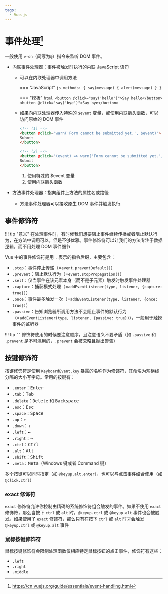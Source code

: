 ```yaml
---
tags:
  - Vue.js
---
```


# 事件处理[^1]

一般使用 `v-on`（简写为`@`）指令来监听 DOM 事件。

* 内联事件处理器：事件被触发时执行的内联 JavaScript 语句
    - 可以在内联处理器中调用方法

        === "JavaScript"
            ```js
            methods: {
              say(message) {
                alert(message)
              }
            }
            ```
    
        === "模板"
            ```html
            <button @click="say('hello')">Say hello</button>
            <button @click="say('bye')">Say bye</button>
            ```

    - 如果向内联处理器传入特殊的 `$event` 变量，或使用内联箭头函数，可以访问原始的 DOM 事件

        ```html
        <!-- (1) -->
        <button @click="warn('Form cannot be submitted yet.', $event)">
        Submit
        </button>
        
        <!-- (2) -->
        <button @click="(event) => warn('Form cannot be submitted yet.', event)">
        Submit
        </button>
        ```

        1. 使用特殊的 $event 变量
        2. 使用内联箭头函数

* 方法事件处理器：指向组件上方法的属性名或路径
    - 方法事件处理器可以接收原生 DOM 事件并触发执行

## 事件修饰符

!!! tip "意义"
    在处理事件时，有时候我们想要阻止事件继续传播或者阻止默认行为，在方法中调用可以，但是不够优雅。事件修饰符可以让我们的方法专注于数据逻辑，而不用处理 DOM 事件细节

Vue 中的事件修饰符是用 `.` 表示的指令后缀，主要包含：

* `.stop`：事件停止传递（=`event.preventDefault()`）
* `.prevent`：阻止默认行为（=`event.stopPropagation()`）
* `.self`：仅当事件在该元素本身（而不是子元素）触发时触发事件处理器
* `.capture`：捕获模式处理（=`addEventListener(type, listener, {capture: true})`）
* `.once`：事件最多触发一次（=`addEventListener(type, listener, {once: true})`）
* `.passive`：告知浏览器所调用方法不会阻止事件的默认行为（=`addEventListener(type, listener, {passive: true})`），一般用于触摸事件的监听器

!!! tip ""
    修饰符使用的时候要注意顺序，且注意语义不要矛盾（如 `.passive` 和 `.prevent` 是不可混用的，`.prevent` 会被忽略且抛出警告）

## 按键修饰符

按键修饰符是使用 `KeyboardEvent.key` 暴露的名称作为修饰符，其命名为短横线分隔的大小写字母。常用的按键有：

* `.enter`：<kbd>Enter</kbd>
* `.tab`：<kbd>Tab</kbd>
* `.delete`：<kbd>Delete</kbd> 和 <kbd>Backspace</kbd>
* `.esc`：<kbd>Esc</kbd>
* `.space`：<kbd>Space</kbd>
* `.up`：<kbd>↑</kbd>
* `.down`：<kbd>↓</kbd>
* `.left`：<kbd>←</kbd>
* `.right`：<kbd>→</kbd>
* `.ctrl`：<kbd>Ctrl</kbd>
* `.alt`：<kbd>Alt</kbd>
* `.shift`：<kbd>Shift</kbd>
* `.meta`：<kbd>Meta</kbd>（Windows 键或者 Command 键）

多个按键可以同时指定（如 `@keyup.alt.enter`），也可以与点击事件结合使用（如 `@click.ctrl`）

### exact 修饰符

`exact` 修饰符允许你控制由精确的系统修饰符组合触发的事件。如果不使用 `exact` 修饰符，那么当按下 `ctrl` 或 `alt` 时，`@keyup.ctrl` 或 `@keyup.alt` 事件也会被触发。如果使用了 `exact` 修饰符，那么只有在按下 `ctrl` 或 `alt` 时才会触发 `@keyup.ctrl` 或 `@keyup.alt` 事件

### 鼠标按键修饰符

鼠标按键修饰符会限制处理函数仅相应特定鼠标按钮的点击事件，修饰符有这些：

* `.left`
* `.right`
* `.middle`

[^1]: https://cn.vuejs.org/guide/essentials/event-handling.html